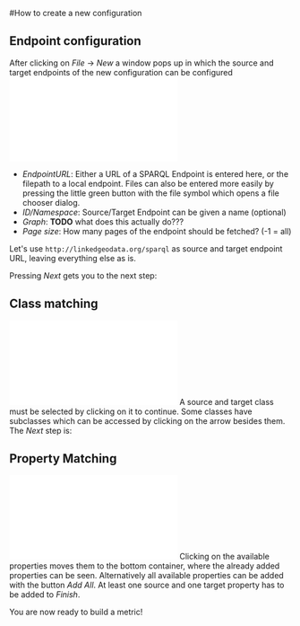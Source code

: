 #How to create a new configuration

## Endpoint configuration
After clicking on *File* -> *New* a window pops up in which the source and target endpoints of the new configuration can be configured
![EditEndpointView](../../images/EditEndpointView.pdf "Endpoint Configuration Window")
* *EndpointURL*: Either a URL of a SPARQL Endpoint is entered here, or the filepath to a local endpoint. 
Files can also be entered more easily by pressing the little green button with the file symbol which opens a file chooser dialog.
* *ID/Namespace*: Source/Target Endpoint can be given a name (optional)
* *Graph*: **TODO** what does this actually do???
* *Page size*: How many pages of the endpoint should be fetched? (-1 = all)

Let's use `http://linkedgeodata.org/sparql` as source and target endpoint URL, leaving everything else as is.

Pressing *Next* gets you to the next step:

## Class matching
![EditClassMatchingView](../../images/EditClassMatchingView.pdf "Class Matching Configuration Window")
A source and target class must be selected by clicking on it to continue. Some classes have subclasses which can be accessed by clicking on the arrow besides them.
The *Next* step is:

## Property Matching
![EditPropertyMatchingView](../../images/EditPropertyMatchingView.pdf "Property Matching Configuration Window")
Clicking on the available properties moves them to the bottom container, where the already added properties can be seen.
Alternatively all available properties can be added with the button *Add All*.
At least one source and one target property has to be added to *Finish*.

You are now ready to build a metric!
